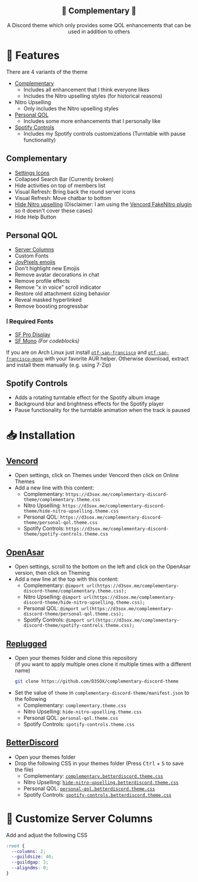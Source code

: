 <div align="center" justify="center">

<h2> 🧩 Complementary 🧩 </h2>

A Discord theme which only provides some QOL enhancements that can be used in addition to others

</div>

# 🎉 Features

There are 4 variants of the theme
- [Complementary](#complementary)
  - Includes all enhancement that I think everyone likes
  - Includes the Nitro upselling styles (for historical reasons)
- Nitro Upselling
  - Only includes the Nitro upselling styles
- [Personal QOL](#personal-qol)
  - Includes some more enhancements that I personally like
- [Spotify Controls](#spotify-controls)
  - Includes my Spotify controls customizations (Turntable with pause functionality)

## Complementary

- [Settings Icons](https://github.com/MiniDiscordThemes/SettingsIcons)
- Collapsed Search Bar (Currently broken)
- Hide activities on top of members list
- Visual Refresh: Bring back the round server icons
- Visual Refresh: Move chatbar to bottom
- [Hide Nitro upselling](hide-nitro-upselling.theme.scss) (Disclaimer: I am using the [Vencord FakeNitro plugin](https://vencord.dev/plugins/FakeNitro) so it doesn't cover these cases)
- Hide Help Button

## Personal QOL

- [Server Columns](https://github.com/mwittrien/BetterDiscordAddons/tree/master/Themes/ServerColumns)
- Custom Fonts
- [JoyPixels emojis](https://github.com/mwittrien/BetterDiscordAddons/tree/master/Themes/EmojiReplace)
- Don't highlight new Emojis
- Remove avatar decorations in chat
- Remove profile effects
- Remove "x in voice" scroll indicator
- Restore old attachment sizing behavior
- Reveal masked hyperlinked
- Remove boosting progressbar

### ❕ Required Fonts

- [SF Pro Display](https://developer.apple.com/fonts/)
- [SF Mono](https://developer.apple.com/fonts/) _(For codeblocks)_

If you are on Arch Linux just install [`otf-san-francisco`](https://aur.archlinux.org/packages/otf-san-francisco) and [`otf-san-francisco-mono`](https://aur.archlinux.org/packages/otf-san-francisco-mono) with your favorite AUR helper. Otherwise download, extract and install them manually (e.g. using 7-Zip)

## Spotify Controls

- Adds a rotating turntable effect for the Spotify album image
- Background blur and brightness effects for the Spotify player
- Pause functionality for the turntable animation when the track is paused

# 📥 Installation

## [Vencord](https://github.com/Vendicated/Vencord)
- Open settings, click on Themes under Vencord then click on Online Themes
- Add a new line with this content:
    - Complementary: `https://d3sox.me/complementary-discord-theme/complementary.theme.css`
    - Nitro Upselling: `https://d3sox.me/complementary-discord-theme/hide-nitro-upselling.theme.css`
    - Personal QOL: `https://d3sox.me/complementary-discord-theme/personal-qol.theme.css`
    - Spotify Controls: `https://d3sox.me/complementary-discord-theme/spotify-controls.theme.css`

## [OpenAsar](https://github.com/GooseMod/OpenAsar)
- Open settings, scroll to the bottom on the left and click on the OpenAsar version, then click on Theming
- Add a new line at the top with this content:
    - Complementary: `@import url(https://d3sox.me/complementary-discord-theme/complementary.theme.css);`
    - Nitro Upselling: `@import url(https://d3sox.me/complementary-discord-theme/hide-nitro-upselling.theme.css);`
    - Personal QOL: `@import url(https://d3sox.me/complementary-discord-theme/personal-qol.theme.css);`
    - Spotify Controls: `@import url(https://d3sox.me/complementary-discord-theme/spotify-controls.theme.css);`

## [Replugged](https://github.com/replugged-org/replugged)
- Open your themes folder and clone this repository  
(if you want to apply multiple ones clone it multiple times with a different name)
  ```sh
  git clone https://github.com/D3SOX/complementary-discord-theme
  ```
- Set the value of `theme` in `complementary-discord-theme/manifest.json` to the following
  - Complementary: `complementary.theme.css`
  - Nitro Upselling: `hide-nitro-upselling.theme.css`
  - Personal QOL: `personal-qol.theme.css`
  - Spotify Controls: `spotify-controls.theme.css`

## [BetterDiscord](https://github.com/BetterDiscord/BetterDiscord)
- Open your themes folder
- Drop the following CSS in your themes folder (Press <kbd>Ctrl</kbd> + <kbd>S</kbd> to save the file)
  - Complementary: [`complementary.betterdiscord.theme.css`](https://raw.githubusercontent.com/D3SOX/complementary-discord-theme/master/complementary.betterdiscord.theme.css)
  - Nitro Upselling: [`hide-nitro-upselling.betterdiscord.theme.css`](https://raw.githubusercontent.com/D3SOX/complementary-discord-theme/master/hide-nitro-upselling.betterdiscord.theme.css) 
  - Personal QOL: [`personal-qol.betterdiscord.theme.css`](https://raw.githubusercontent.com/D3SOX/complementary-discord-theme/master/personal-qol.betterdiscord.theme.css)
  - Spotify Controls: [`spotify-controls.betterdiscord.theme.css`](https://raw.githubusercontent.com/D3SOX/complementary-discord-theme/master/spotify-controls.betterdiscord.theme.css)

# 🧮 Customize Server Columns

Add and adjust the following CSS
```css
:root {
  --columns: 2;
  --guildsize: 40;
  --guildgap: 3;
  --aligndms: 0;
}
```
